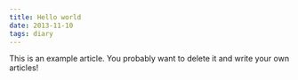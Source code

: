 ```yaml
---
title: Hello world
date: 2013-11-10
tags: diary
---
```


This is an example article.
You probably want to delete it and write your own articles!
